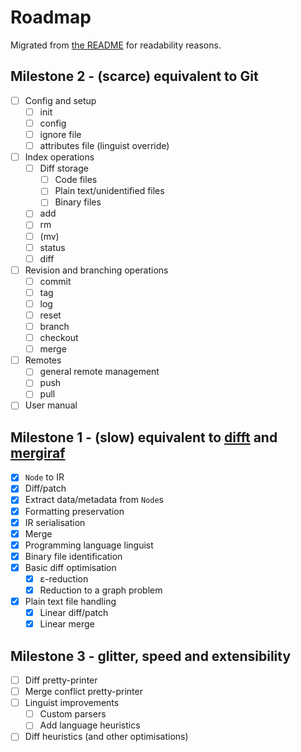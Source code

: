 Roadmap
=======

Migrated from [the README](./README.markdown) for readability reasons.

Milestone 2 - (scarce) equivalent to Git
----------------------------------------

- [ ] Config and setup
  - [ ] init
  - [ ] config
  - [ ] ignore file
  - [ ] attributes file (linguist override)
- [ ] Index operations
  - [ ] Diff storage
	- [ ] Code files
	- [ ] Plain text/unidentified files
	- [ ] Binary files
  - [ ] add
  - [ ] rm
  - [ ] (mv)
  - [ ] status
  - [ ] diff
- [ ] Revision and branching operations
  - [ ] commit
  - [ ] tag
  - [ ] log
  - [ ] reset
  - [ ] branch
  - [ ] checkout
  - [ ] merge
- [ ] Remotes
  - [ ] general remote management
  - [ ] push
  - [ ] pull
- [ ] User manual

Milestone 1 - (slow) equivalent to [difft](https://github.com/Wilfred/difftastic) and [mergiraf](https://mergiraf.org/)
-----------------------------------------------------------------------------------------------------------------------

- [x] `Node` to IR
- [x] Diff/patch
- [x] Extract data/metadata from `Node`s
- [x] Formatting preservation
- [x] IR serialisation
- [x] Merge
- [x] Programming language linguist
- [x] Binary file identification
- [x] Basic diff optimisation
  - [x] ε-reduction
  - [x] Reduction to a graph problem
- [x] Plain text file handling
  - [x] Linear diff/patch
  - [x] Linear merge

Milestone 3 - glitter, speed and extensibility
---------------------------------------

- [ ] Diff pretty-printer
- [ ] Merge conflict pretty-printer
- [ ] Linguist improvements
  - [ ] Custom parsers
  - [ ] Add language heuristics
- [ ] Diff heuristics (and other optimisations)
